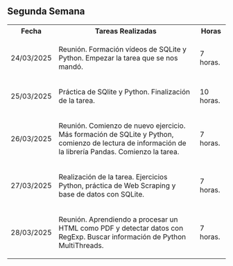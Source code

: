 <!DOCTYPE html>
<html lang="sp">
<head>
    <meta charset="UTF-8">
    <meta name="viewport" content="width=device-width, initial-scale=1.0">
</head>
<body>
    <section name="segunda_semana">
        <h2 class="Title">Segunda Semana</h2>
      <table>
        <th class="name">Fecha</th>
        <th clasS="name">Tareas Realizadas</th>
        <th clasS="name">Horas</th>
        <tr>
            <td class="dates">24/03/2025</td>
            <td class="text">
                <p>Reunión. Formación vídeos de SQLite y Python. Empezar la tarea que se nos mandó.</p>
            </td>
            <td class="total_time">
                <p> 7 horas.</p>
            </td>
        </tr>
        <tr>
            <td class="dates">25/03/2025</td>
            <td class="text">
                <p>Práctica de SQlite y Python. Finalización de la tarea.</p>
            </td>
        </td>
        <td class="total_time">
            <p> 10 horas.</p>
        </td>
        </tr>
        <tr>
            <td class="dates">26/03/2025</td>
            <td class="text">
                <p>Reunión. Comienzo de nuevo ejercicio. Más formación de SQLite y Python, comienzo de lectura de información de la librería Pandas. Comienzo la tarea.</p>
            </td>
        </td>
        <td class="total_time">
            <p> 7 horas.</p>
        </td>
        </tr>
        <tr>
            <td class="dates">27/03/2025</td>
            <td class="text">
                <p>Realización de la tarea. Ejercicios Python, práctica de Web Scraping y base de datos con SQLite.</p>
            </td>
        </td>
        <td class="total_time">
            <p> 7 horas.</p>
        </td>
        </tr>
        <tr>
            <td class="dates">28/03/2025</td>
            <td class="text">
                <p>Reunión. Aprendiendo a procesar un HTML como PDF y detectar datos con RegExp. Buscar información de Python MultiThreads.</p>
            </td>
        <td class="total_time">
            <p> 7 horas.</p>
        </td>
        </tr>
